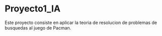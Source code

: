 # Proyecto1_IA
Este proyecto consiste en aplicar la teoria de resolucion de problemas de busquedas al juego de Pacman.
